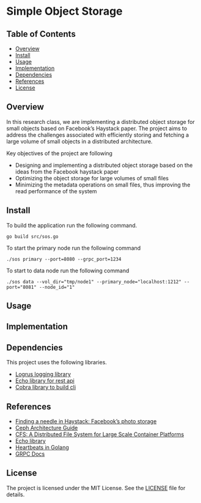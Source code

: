 # Simple Object Storage

## Table of Contents
- [Overview](#overview)
- [Install](#install)
- [Usage](#usage)
- [Implementation](#implementation)
- [Dependencies](#dependencies)
- [References](#references)
- [License](#license)

## Overview
In this research class, we are implementing a distributed object storage for small objects based 
on Facebook’s Haystack paper. The project aims to address the challenges associated with efficiently 
storing and fetching a large volume of small objects in a distributed architecture.

Key objectives of the project are following
* Designing and implementing a distributed object storage based on the ideas from the Facebook haystack paper 
* Optimizing the object storage for large volumes of small files
* Minimizing the metadata operations on small files, thus improving the read performance of the system

## Install
To build the application run the following command.

```shell
go build src/sos.go
```

To start the primary node run the following command
```shell
./sos primary --port=8080 --grpc_port=1234
```


To start to data node run the following command
```shell
./sos data --vol_dir="tmp/node1" --primary_node="localhost:1212" --port="8081" --node_id="1"
```


## Usage

## Implementation

## Dependencies
This project uses the following libraries.
- [Logrus logging library](https://github.com/sirupsen/logrus)
- [Echo library for rest api](https://echo.labstack.com/)
- [Cobra library to build cli](https://github.com/spf13/cobra)

## References
- [Finding a needle in Haystack: Facebook’s photo storage](papers/Haystack.pdf)
- [Ceph Architecture Guide](https://access.redhat.com/documentation/en-us/red_hat_ceph_storage/4/html/architecture_guide/the-ceph-architecture_arch)
- [CFS: A Distributed File System for Large Scale Container Platforms](papers/1911.03001.pdf)
- [Echo library](https://echo.labstack.com/docs)
- [Heartbeats in Golang](https://medium.com/geekculture/heartbeats-in-golang-1a12c4c366f)
- [GRPC Docs](https://grpc.io/docs/languages/go/basics/)

## License
The project is licensed under the MIT License. See the [LICENSE](LICENSE) file for details.